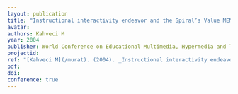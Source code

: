 ```yaml
---
layout: publication
title: "Instructional interactivity endeavor and the Spiral’s Value MEMEs"
avatar:
authors: Kahveci M
year: 2004
publisher: World Conference on Educational Multimedia, Hypermedia and Telecommunications (ED-MEDIA)
projectid:
ref: "[Kahveci M](/murat). (2004). _Instructional interactivity endeavor and the Spiral’s Value MEMEs_. Paper presented at the World Conference on Educational Multimedia, Hypermedia and Telecommunications (ED-MEDIA). Lugano, Switzerland. June 21 - 26, 2004."
pdf:
doi:
conference: true
---
```

